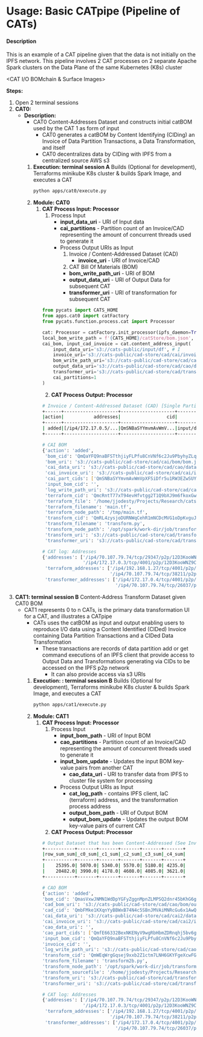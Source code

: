 # Usage: Basic CATpipe (Pipeline of CATs)

#### Description

This is an example of a CAT pipeline given that the data is not initially on the IPFS network. This pipeline involves 2 
CAT processes on 2 separate Apache Spark clusters on the Data Plane of the same Kubernetes (K8s) cluster

<CAT I/O BOMchain & Surface Images>

**Steps:**
1. Open 2 terminal sessions
2. **CAT0:** 
   * **Description:**
     * CAT0 Content-Addresses Dataset and constructs initial catBOM used by the CAT 1 as form of input
       * CAT0 generates a catBOM by Content Identifying (CIDing) an Invoice of Data Partition Transactions, a Data 
       Transformation, and itself
       * CAT0 decentralizes data by CIDing with IPFS from a centralized source AWS s3
     1. **Execution: terminal session A**
         Builds (Optional for development), Terraforms minikube K8s cluster & builds Spark Image, and executes a CAT
         ```bash
         python apps/cat0/execute.py
         ```
     2. **Module: CAT0**
        1. **CAT Process Input: Processor**
           1. Process Input
              * **input_data_uri** - URI of Input data
              * **cai_partitions** - Partition count of an Invoice/CAD representing the amount of concurrent threads used 
              to generate it
              * Process Output URIs as Input
                 1. Invoice / Content-Addressed Dataset (CAD)
                    * **invoice_uri** - URI of Invoice/CAD
                 2. CAT Bill Of Materials (BOM) 
                   * **bom_write_path_uri** - URI of BOM
                   * **output_data_uri** - URI of Output Data for subsequent CAT
                   * **transformer_uri** - URI of transformation for subsequent CAT
           ```python
           from pycats import CATS_HOME
           from apps.cat0 import catFactory
           from pycats.function.process.cat import Processor

           cat: Processor = catFactory.init_processor(ipfs_daemon=True)
           local_bom_write_path = f'{CATS_HOME}/catStore/bom.json',
           cai_bom, input_cad_invoice = cat.content_address_input(
               input_data_uri='s3://cats-public/input/df', # I
               invoice_uri='s3://cats-public/cad-store/cad/cai/invoices', # O
               bom_write_path_uri='s3://cats-public/cad-store/cad/cai/bom/bom.json', # O
               output_data_uri='s3://cats-public/cad-store/cad/cao/data', # I/O
               transformer_uri='s3://cats-public/cad-store/cad/transformation/transform.py', # I/O
               cai_partitions=1
           )
           ```     
           2. **CAT Process Output: Processor**
           ```bash
           # Invoice / Content-Addressed Dataset (CAD) [Single Partition]
           +------+--------------------+--------------------+--------------------+---------------+
           |action|           addresses|                 cid|            file_key|       filename|
           +------+--------------------+--------------------+--------------------+---------------+
           | added|[/ip4/172.17.0.5/...|QmSNBaSYYmvmAvWmV...|input/df_json_0/p...|part-00000.json|
           +------+--------------------+--------------------+--------------------+---------------+

           # CAI BOM
           {'action': 'added',
            'bom_cid': 'QmQaYFQ9naBFSTthjiyFLPfu8CnVNf6c2Ju9PbyhyZLqmb',
            'bom_uri': 's3://cats-public/cad-store/cad/cai/bom/bom.json',
            'cai_data_uri': 's3://cats-public/cad-store/cad/cao/data',
            'cai_invoice_uri': 's3://cats-public/cad-store/cad/cai/invoices',
            'cai_part_cids': ['QmSNBaSYYmvmAvWmVpXFSiDfr5u1RW3EZwSUYkibwbG6BZ'],
            'input_bom_cid': '',
            'log_write_path_uri': 's3://cats-public/cad-store/cad/cai/bom/bom_cat_log.json',
            'terraform_cid': 'QmcRntT77xT94evHfvtgg2T1Q9bXJ9m6fkoxGwaWawkZD2',
            'terraform_file': '/home/jjodesty/Projects/Research/cats/main.tf',
            'terraform_filename': 'main.tf',
            'terraform_node_path': '/tmp/main.tf',
            'transform_cid': 'QmRL4zysjoDURNWqCehR1mNCDcMVG1oDpKvguJSmnyhb1e',
            'transform_filename': 'transform.py',
            'transform_node_path': '/opt/spark/work-dir/job/transformation/transform.py',
            'transform_uri': 's3://cats-public/cad-store/cad/transformation/transform.py',
            'transformer_uri': 's3://cats-public/cad-store/cad/transformation/transform.py'}

           # CAT log: Addresses
           {'addresses': ['/ip4/70.107.79.74/tcp/29347/p2p/12D3KooWNZ9C3mHTwZMYwnwcYWn8wbEkNRRFS4Ze27QnuK1jAB1R',
                          '/ip4/172.17.0.3/tcp/4001/p2p/12D3KooWNZ9C3mHTwZMYwnwcYWn8wbEkNRRFS4Ze27QnuK1jAB1R'],
            'terraform_addresses': ['/ip4/192.168.1.27/tcp/4001/p2p/12D3KooWMqjgHjaxpHqQUuBrzPJS7nM1QLQ2tTHZoLYEVVqEbdyD',
                                    '/ip4/70.107.79.74/tcp/38211/p2p/12D3KooWMqjgHjaxpHqQUuBrzPJS7nM1QLQ2tTHZoLYEVVqEbdyD'],
            'transformer_addresses': ['/ip4/172.17.0.4/tcp/4001/p2p/12D3KooWPuCynRm1Xm1tTxzcQatwHjajNteTPdcczU7h1EG2osyG',
                                      '/ip4/70.107.79.74/tcp/26037/p2p/12D3KooWPuCynRm1Xm1tTxzcQatwHjajNteTPdcczU7h1EG2osyG']} 
           ```
3. **CAT1: terminal session B** Content-Address Transform Dataset given CAT0 BOM
   * CAT1 represents 0 to n CATs, is the primary data transformation UI for a CAT, and illustrates a CATpipe
     * CATs uses the catBOM as input and output enabling users to reproduce I/O data using a Content Identified (CIDed) 
     Invoice containing Data Partition Transactions and a CIDed Data Transformation 
       * These transactions are records of data partition add or get command executions of an IPFS client that provide 
       access to Output Data and Transformations generating via CIDs to be accessed on the IPFS p2p network
         * It can also provide access via s3 URIs
     1. **Execution: : terminal session B**
        Builds (Optional for development), Terraforms minikube K8s cluster & builds Spark Image, and executes a CAT
        ```bash
        python apps/cat1/execute.py
        ```
     2. **Module: CAT1**
        1. **CAT Process Input: Processor**
           1. Process Input
              * **input_bom_path** - URI of Input BOM
              * **cao_partitions** - Partition count of an Invoice/CAD representing the amount of concurrent threads used 
              to generate it
              * **input_bom_update** - Updates the input BOM key-value pairs from another CAT
                * **cao_data_uri** - URI to transfer data from IPFS to cluster file system for processing
              * Process Output URIs as Input
                 * **cat_log_path** - contains IPFS client, IaC (terraform) address, and the transformation process address
                 * **output_bom_path** - URI of Output BOM
                 * **output_bom_update** - Updates the output BOM key-value pairs of current CAT
           2. **CAT Process Output: Processor**
           ```bash
           # Output Dataset that has been Content-Addressed (See Invoice / CAD for CAT1)
           +-----------+-------+-------+-------+-------+-------+
           |row_sum_sum|_c0_sum|_c1_sum|_c2_sum|_c3_sum|_c4_sum|
           +-----------+-------+-------+-------+-------+-------+
           |    25395.0| 5070.0| 5340.0| 5570.0| 5180.0| 4235.0|
           |    20482.0| 3990.0| 4178.0| 4608.0| 4085.0| 3621.0|
           +-----------+-------+-------+-------+-------+-------+

           # CAO BOM
           {'action': 'added',
           'bom_cid': 'QmasVxwJNMN1WdDpYGFyZggnMpnZLMPSQ2dnr45bKhG6gh',
           'cad_bom_uri': 's3://cats-public/cad-store/cad/cao/bom/output_bom.json',
           'cad_cid': 'QmbFMke1KXqnYyBBWxB74N4c5SBnJMVAiMNRcGu6x1AwQH',
           'cai_data_uri': 's3://cats-public/cad-store/cad/cai2/data',
           'cai_invoice_uri': 's3://cats-public/cad-store/cad/cai2/invoices',
           'cao_data_uri': '',
           'cao_part_cids': ['QmfE66332BexNKENyV9wgRbHbmZDRnqhj5bv6gpEKc8iUm'],
           'input_bom_cid': 'QmQaYFQ9naBFSTthjiyFLPfu8CnVNf6c2Ju9PbyhyZLqmb',
           'invoice_cid': '',
           'log_write_path_uri': 's3://cats-public/cad-store/cad/cao/bom/bom_cat_log.json',
           'transform_cid': 'QmWEqWrgGqsej9xxb2Z1ctm7LNH6GKYFgeXcwFG2nYFVtD',
           'transform_filename': 'transform2b.py',
           'transform_node_path': '/opt/spark/work-dir/job/transformation/transform2b.py',
           'transform_sourcefile': '/home/jjodesty/Projects/Research/cats/apps/cat1/transform2b.py',
           'transform_uri': 's3://cats-public/cad-store/cad/transformation/transform2b.py',
           'transformer_uri': 's3://cats-public/cad-store/cad/transformation/transform2b.py'}

           # CAT log: Addresses
           {'addresses': ['/ip4/70.107.79.74/tcp/29347/p2p/12D3KooWNZ9C3mHTwZMYwnwcYWn8wbEkNRRFS4Ze27QnuK1jAB1R',
                          '/ip4/172.17.0.3/tcp/4001/p2p/12D3KooWNZ9C3mHTwZMYwnwcYWn8wbEkNRRFS4Ze27QnuK1jAB1R'],
            'terraform_addresses': ['/ip4/192.168.1.27/tcp/4001/p2p/12D3KooWMqjgHjaxpHqQUuBrzPJS7nM1QLQ2tTHZoLYEVVqEbdyD',
                                    '/ip4/70.107.79.74/tcp/38211/p2p/12D3KooWMqjgHjaxpHqQUuBrzPJS7nM1QLQ2tTHZoLYEVVqEbdyD'],
            'transformer_addresses': ['/ip4/172.17.0.4/tcp/4001/p2p/12D3KooWPuCynRm1Xm1tTxzcQatwHjajNteTPdcczU7h1EG2osyG',
                                      '/ip4/70.107.79.74/tcp/26037/p2p/12D3KooWPuCynRm1Xm1tTxzcQatwHjajNteTPdcczU7h1EG2osyG']} 
           ```
        
        